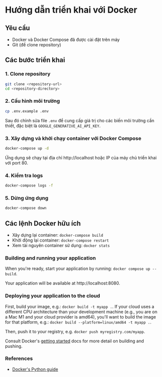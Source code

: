# Hướng dẫn triển khai với Docker

## Yêu cầu

- Docker và Docker Compose đã được cài đặt trên máy
- Git (để clone repository)

## Các bước triển khai

### 1. Clone repository

```bash
git clone <repository-url>
cd <repository-directory>
```

### 2. Cấu hình môi trường

```bash
cp .env.example .env
```

Sau đó chỉnh sửa file `.env` để cung cấp giá trị cho các biến môi trường cần thiết, đặc biệt là `GOOGLE_GENERATIVE_AI_API_KEY`.

### 3. Xây dựng và khởi chạy container với Docker Compose

```bash
docker-compose up -d
```

Ứng dụng sẽ chạy tại địa chỉ http://localhost hoặc IP của máy chủ triển khai với port 80.

### 4. Kiểm tra logs

```bash
docker-compose logs -f
```

### 5. Dừng ứng dụng

```bash
docker-compose down
```

## Các lệnh Docker hữu ích

- Xây dựng lại container: `docker-compose build`
- Khởi động lại container: `docker-compose restart`
- Xem tài nguyên container sử dụng: `docker stats`

### Building and running your application

When you're ready, start your application by running:
`docker compose up --build`.

Your application will be available at http://localhost:8080.

### Deploying your application to the cloud

First, build your image, e.g.: `docker build -t myapp .`.
If your cloud uses a different CPU architecture than your development
machine (e.g., you are on a Mac M1 and your cloud provider is amd64),
you'll want to build the image for that platform, e.g.:
`docker build --platform=linux/amd64 -t myapp .`.

Then, push it to your registry, e.g. `docker push myregistry.com/myapp`.

Consult Docker's [getting started](https://docs.docker.com/go/get-started-sharing/)
docs for more detail on building and pushing.

### References

- [Docker's Python guide](https://docs.docker.com/language/python/)
